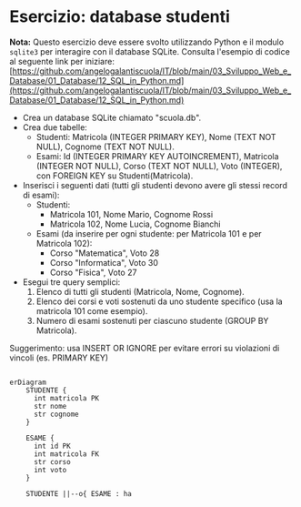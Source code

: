 # Esercizio: database studenti

**Nota:** Questo esercizio deve essere svolto utilizzando Python e il modulo `sqlite3` per interagire con il database SQLite. Consulta l'esempio di codice al seguente link per iniziare: [https://github.com/angelogalantiscuola/IT/blob/main/03_Sviluppo_Web_e_Database/01_Database/12_SQL_in_Python.md](https://github.com/angelogalantiscuola/IT/blob/main/03_Sviluppo_Web_e_Database/01_Database/12_SQL_in_Python.md)

- Crea un database SQLite chiamato "scuola.db".
- Crea due tabelle:
  - Studenti: Matricola (INTEGER PRIMARY KEY), Nome (TEXT NOT NULL), Cognome (TEXT NOT NULL).
  - Esami: Id (INTEGER PRIMARY KEY AUTOINCREMENT), Matricola (INTEGER NOT NULL), Corso (TEXT NOT NULL), Voto (INTEGER), con FOREIGN KEY su Studenti(Matricola).
- Inserisci i seguenti dati (tutti gli studenti devono avere gli stessi record di esami):
  - Studenti:
    - Matricola 101, Nome Mario, Cognome Rossi
    - Matricola 102, Nome Lucia, Cognome Bianchi
  - Esami (da inserire per ogni studente: per Matricola 101 e per Matricola 102):
    - Corso "Matematica", Voto 28
    - Corso "Informatica", Voto 30
    - Corso "Fisica", Voto 27
- Esegui tre query semplici:
  1. Elenco di tutti gli studenti (Matricola, Nome, Cognome).
  2. Elenco dei corsi e voti sostenuti da uno studente specifico (usa la matricola 101 come esempio).
  3. Numero di esami sostenuti per ciascuno studente (GROUP BY Matricola).

Suggerimento: usa INSERT OR IGNORE per evitare errori su violazioni di vincoli (es. PRIMARY KEY)

```mermaid

erDiagram
    STUDENTE {
      int matricola PK
      str nome
      str cognome
    }

    ESAME {
      int id PK
      int matricola FK
      str corso
      int voto
    }

    STUDENTE ||--o{ ESAME : ha
```